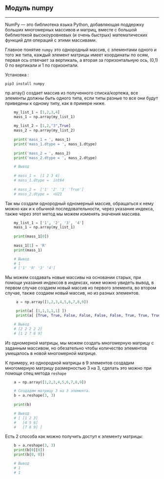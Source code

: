 Модуль numpy
---
---
NumPy — это библиотека языка Python, добавляющая поддержку 
больших многомерных массивов и матриц, вместе с 
большой библиотекой высокоуровневых (и очень быстрых) 
математических функций для операций с этими массивами.

Главное понятие `numpy` это однородный массив, с 
элементами одного и того же типа, каждый элемент 
матрицы имеет координаты по осям, первая ось отвечает 
за вертикаль, а вторая за горизонтальную ось, (0,1)
0 по вертикали и 1 по горизонтали.

Установка :

    pip3 install numpy

np.array() создает массив из полученного списка/кортежа,
все элементы должны быть одного типа, если типы разные
то все они будут приведены к одному типу, как в примере 
ниже.

```python
    my_list_1 = [1,2,3,4]
    mass_1 = np.array(my_list_1)
    
    my_list_2 = [1,2,"3",True]
    mass_2 = np.array(my_list_2)
    
    print('mass_1 = ', mass_1)
    print('mass_1.dtype = ', mass_1.dtype)
    
    print('mass_2 = ', mass_2)
    print('mass_2.dtype = ', mass_2.dtype)

    # Вывод
    
    # mass_1 =  [1 2 3 4]
    # mass_1.dtype =  int64
    
    # mass_2 =  ['1' '2' '3' 'True']
    # mass_2.dtype =  <U21
```

Так мы создали однородный одномерный массив, обращаться
к нему можно как и к обычной последовательности, через
указание индекса, также через этот метод мы можем 
изменять значения массива.

```python
    my_list_1 = ['1', '2', '3', '4']
    mass_1 = np.array(my_list_1)
    
    print(mass_1[0])
    
    mass_1[1] = 'R'
    print(mass_1)

    # Вывод
    # 1
    # ['1' 'R' '3' '4']
```

Мы можем создавать новые массивы на основании старых,
при помощи указания индексов в индексах, ниже можно 
увидеть вывод, в первом случае создаем новый массив из 
первого элемента, во втором случае, также создаем новый
массив, но из разных элементов.

```python
     a = np.array([1,2,3,4,5,6,7,8,9])

     print(a[ [1,1,1,1,1] ])
     print(a[ [True, True, False, False, False, False, True, True, True] ])

    # Вывод
    # [2 2 2 2 2]
    # [1 2 7 8 9]
```

Из одномерной матрицы, мы можем создать многомерную
матрицу с заданным массивом, но обезательно чтобы 
количество элементов умещалось в новой многомерной 
матрице.

К примеру, из однородной матрицы в 9 элементов создадим
многомерную матрицу размерностью 3 на 3, сделать это
можно при помощи спец метода `reshape`

```python
    a = np.array([1,2,3,4,5,6,7,8,9])

    # Создадим матрицу 3 на 3 элемента.
    b = a.reshape(3, 3)
    
    print(b)

    # Вывод
    # [ [1 2 3]
    #   [4 5 6]
    #   [7 8 9] ]
```

Есть 2 способа как можно получить доступ к элементу 
матрицы:

```python
    b = a.reshape(3, 3)
    print(b[0][0])
    print(b[0, 0])

    # Вывод
    # 1
    # 1
```
